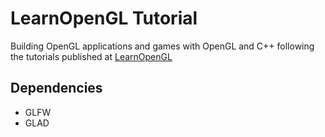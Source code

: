 # LearnOpenGL Tutorial

Building OpenGL applications and games with OpenGL and C++ following the tutorials published at [LearnOpenGL](https://learnopengl.com)

## Dependencies
* GLFW
* GLAD